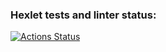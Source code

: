 ### Hexlet tests and linter status:
[![Actions Status](https://github.com/Mitleyfer/python-project-lvl1/workflows/hexlet-check/badge.svg)](https://github.com/Mitleyfer/python-project-lvl1/actions)
